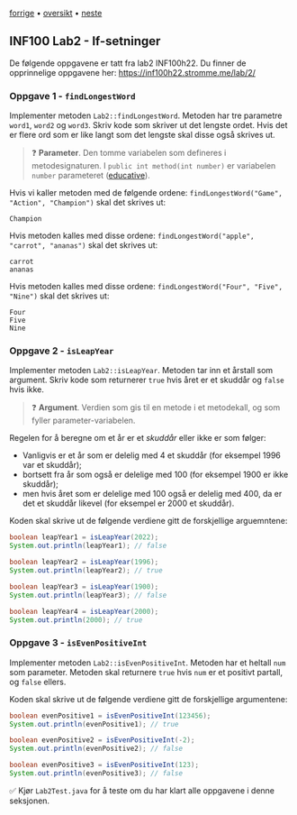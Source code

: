 [forrige](01-printinput.md) • [oversikt](../README.md) • [neste](03-loops.md)

## INF100 Lab2 - If-setninger
De følgende oppgavene er tatt fra lab2 INF100h22. Du finner de opprinnelige oppgavene her:
https://inf100h22.stromme.me/lab/2/

### Oppgave 1 - `findLongestWord`
Implementer metoden `Lab2::findLongestWord`. Metoden har tre parametre `word1`, `word2` og `word3`. Skriv kode som skriver ut det lengste ordet. Hvis det er flere ord som er like langt som det lengste skal disse også skrives ut.

>:question: **Parameter**. Den tomme variabelen som defineres i metodesignaturen. I `public int method(int number)` er variabelen `number` parameteret ([educative](https://www.educative.io/answers/parameter-vs-argument)).

Hvis vi kaller metoden med de følgende ordene: `findLongestWord("Game", "Action", "Champion")` skal det skrives ut:
```
Champion
```
Hvis metoden kalles med disse ordene: `findLongestWord("apple", "carrot", "ananas")` skal det skrives ut:
```
carrot
ananas
```
Hvis metoden kalles med disse ordene: `findLongestWord("Four", "Five", "Nine")` skal det skrives ut:
```
Four
Five
Nine
```

### Oppgave 2 - `isLeapYear`
Implementer metoden `Lab2::isLeapYear`. Metoden tar inn et årstall som argument. Skriv kode som returnerer `true` hvis året er et skuddår og `false` hvis ikke.

>:question: **Argument**. Verdien som gis til en metode i et metodekall, og som fyller parameter-variabelen.

Regelen for å beregne om et år er et *skuddår* eller ikke er som følger:
 * Vanligvis er et år som er delelig med 4 et skuddår (for eksempel 1996 var et skuddår);
 * bortsett fra år som også er delelige med 100 (for eksempel 1900 er ikke skuddår);
 * men hvis året som er delelige med 100 også er delelig med 400, da er det et skuddår likevel (for eksempel er 2000 et skuddår).

Koden skal skrive ut de følgende verdiene gitt de forskjellige arguemntene:
```java
boolean leapYear1 = isLeapYear(2022);
System.out.println(leapYear1); // false

boolean leapYear2 = isLeapYear(1996);
System.out.println(leapYear2); // true

boolean leapYear3 = isLeapYear(1900);
System.out.println(leapYear3); // false

boolean leapYear4 = isLeapYear(2000);
System.out.println(2000); // true
```

### Oppgave 3 - `isEvenPositiveInt`
Implementer metoden `Lab2::isEvenPositiveInt`. Metoden har et heltall `num` som parameter. Metoden skal returnere `true` hvis `num` er et positivt partall, og `false` ellers.

Koden skal skrive ut de følgende verdiene gitt de forskjellige argumentene:
```java
boolean evenPositive1 = isEvenPositiveInt(123456);
System.out.println(evenPositive1); // true

boolean evenPositive2 = isEvenPositiveInt(-2);
System.out.println(evenPositive2); // false

boolean evenPositive3 = isEvenPositiveInt(123);
System.out.println(evenPositive3); // false
```


✅ Kjør `Lab2Test.java` for å teste om du har klart alle oppgavene i denne seksjonen.